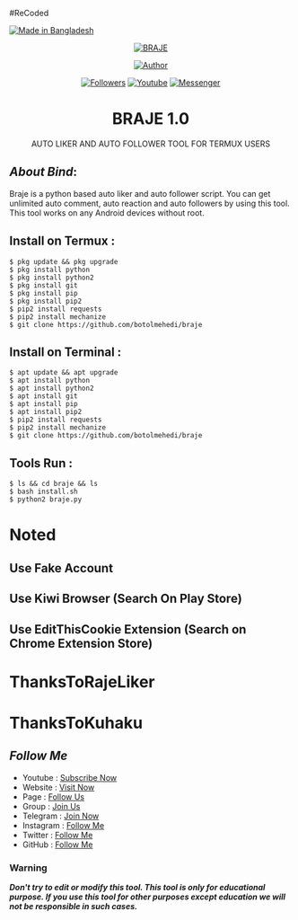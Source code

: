 #ReCoded

<p align="left"> 
<a href="#"><img title="Made in Bangladesh" src="https://img.shields.io/badge/MADE%20IN-BANGLADESH-green?colorA=%23ff0000&colorB=%23017e40&style=for-the-badge"></a>
</p>
<p align="center"><a href="https://github.com/botolmehedi/braje"><img title="BRAJE" src="https://i.ibb.co/yXHvVzv/20211210-095544.jpg"></a>
<p align="center"><a href="https://github.com/botolmehedi"><img title="Author" src="https://img.shields.io/badge/Author-Botol--Mehedi-red.svg?style=for-the-badge&logo=github"></a></p>
<p align="center"><a href="https://github.com/botolmehedi/followers"><img title="Followers" src="https://img.shields.io/github/followers/botolmehedi?color=blue&style=flat-square"></a> <a href="https://www.youtube.com/mastertrick1"><img title="Youtube" src="https://img.shields.io/badge/YOUTUBE-%40mastertrick1-red?style=flat-square&logo=youtube"></a> <a href="https://www.facebook.com/groups/231747098048450"><img title="Messenger" src="https://img.shields.io/badge/Chat-Messenger-blue?style=flat-square&logo=messenger"></a></p>

<h1 align="center">BRAJE 1.0</h1>
<p align="center">      AUTO LIKER AND AUTO FOLLOWER TOOL FOR TERMUX USERS</p>

## ***About Bind***:

Braje is a python based auto liker and auto follower script. You can get unlimited auto comment, auto reaction and auto followers by using this tool. This tool works on any Android devices without root.

## Install on Termux :
```
$ pkg update && pkg upgrade
$ pkg install python
$ pkg install python2
$ pkg install git
$ pkg install pip
$ pkg install pip2
$ pip2 install requests
$ pip2 install mechanize
$ git clone https://github.com/botolmehedi/braje
```
## Install on Terminal :
```
$ apt update && apt upgrade
$ apt install python
$ apt install python2
$ apt install git
$ apt install pip
$ apt install pip2
$ pip2 install requests
$ pip2 install mechanize
$ git clone https://github.com/botolmehedi/braje
```

## Tools Run :
```
$ ls && cd braje && ls
$ bash install.sh
$ python2 braje.py
```

# Noted
## Use Fake Account
## Use Kiwi Browser (Search On Play Store)
## Use EditThisCookie Extension (Search on Chrome Extension Store)

# ThanksToRajeLiker
# ThanksToKuhaku


## ***Follow Me***

* Youtube : [Subscribe Now](https://www.youtube.com/MasterTrick1)
* Website : [Visit Now](http://www.mastertrick.design)
* Page : [Follow Us](https://www.facebook.com/TeamVVirus)
* Group : [Join Us](https://www.facebook.com/groups/231747098048450)
* Telegram : [Join Now](https://t.me/mastertrick2)
* Instagram : [Follow Me](https://www.instagram.com/MehtanOfficial)
* Twitter : [Follow Me](https://www.twitter.com/botolbaba)
* GitHub : [Follow Me](https://www.github.com/botolmehedi)

### Warning

***Don't try to edit or modify this tool. This tool is only for educational purpose. If you use this tool for other purposes except education we will not be responsible in such cases.***
